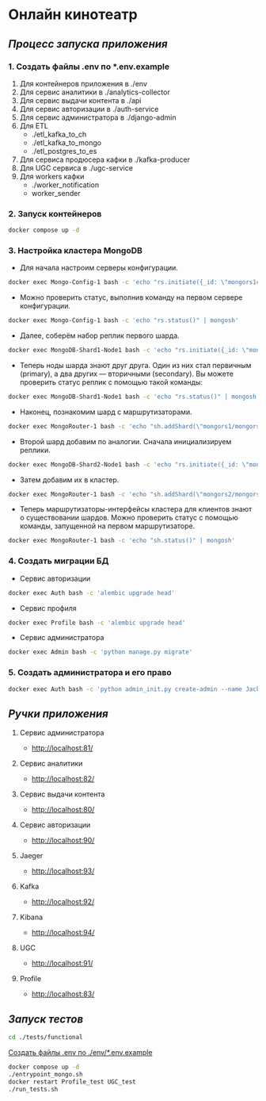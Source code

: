 # **Онлайн кинотеатр**

## ***Процесс запуска приложения***

### 1. Создать файлы .env по *.env.example

1. Для контейнеров приложения в ./env
2. Для сервис аналитики в ./analytics-collector
3. Для сервис выдачи контента в ./api
4. Для сервис авторизации в ./auth-service
5. Для сервис администратора в ./django-admin
6. Для ETL
    - ./etl_kafka_to_ch
    - ./etl_kafka_to_mongo
    - ./etl_postgres_to_es
7. Для сервиса продюсера кафки в ./kafka-producer
8. Для UGC сервиса в ./ugc-service
9. Для workers кафки
    - ./worker_notification
    - worker_sender

### 2. Запуск контейнеров

``` sh
docker compose up -d
```

### 3. Настройка кластера MongoDB

- Для начала настроим серверы конфигурации.

```sh
docker exec Mongo-Config-1 bash -c 'echo "rs.initiate({_id: \"mongors1conf\", configsvr: true, members: [{_id: 0, host: \"mongocfg1\"}, {_id: 1, host: \"mongocfg2\"}, {_id: 2, host: \"mongocfg3\"}]})" | mongosh' 
```

- Можно проверить статус, выполнив команду на первом сервере конфигурации.

```sh
docker exec Mongo-Config-1 bash -c 'echo "rs.status()" | mongosh' 
```

- Далее, соберём набор реплик первого шарда.

```sh
docker exec MongoDB-Shard1-Node1 bash -c 'echo "rs.initiate({_id: \"mongors1\", members: [{_id: 0, host: \"mongors1n1\"}, {_id: 1, host: \"mongors1n2\"}, {_id: 2, host: \"mongors1n3\"}]})" | mongosh' 
```

- Теперь ноды шарда знают друг друга. Один из них стал первичным (primary), а два других — вторичными (secondary). Вы можете проверить статус реплик с помощью такой команды:

```sh
docker exec MongoDB-Shard1-Node1 bash -c 'echo "rs.status()" | mongosh' 
```

- Наконец, познакомим шард с маршрутизаторами.

```sh
docker exec MongoRouter-1 bash -c 'echo "sh.addShard(\"mongors1/mongors1n1\")" | mongosh'
```

- Второй шард добавим по аналогии. Сначала инициализируем реплики.

```sh
docker exec MongoDB-Shard2-Node1 bash -c 'echo "rs.initiate({_id: \"mongors2\", members: [{_id: 0, host: \"mongors2n1\"}, {_id: 1, host: \"mongors2n2\"}, {_id: 2, host: \"mongors2n3\"}]})" | mongosh' 
```

- Затем добавим их в кластер.

```sh
docker exec MongoRouter-1 bash -c 'echo "sh.addShard(\"mongors2/mongors2n1\")" | mongosh' 
```

- Теперь маршрутизаторы-интерфейсы кластера для клиентов знают о существовании шардов. Можно проверить статус с помощью команды, запущенной на первом маршрутизаторе.

```sh
docker exec MongoRouter-1 bash -c 'echo "sh.status()" | mongosh'
```

### 4. Создать миграции БД

- Сервис авторизации

``` sh
docker exec Auth bash -c 'alembic upgrade head'
```

- Сервис профиля

``` sh
docker exec Profile bash -c 'alembic upgrade head'
```

- Сервис администратора

``` sh
docker exec Admin bash -c 'python manage.py migrate'
```

### 5. Создать администратора и его право

``` sh
docker exec Auth bash -c 'python admin_init.py create-admin --name Jack --password whoknows --email jack@gmail.com'
```

## ***Ручки приложения***

1. Сервис администратора
    - <http://localhost:81/>

2. Сервис аналитики
    - <http://localhost:82/>

3. Cервис выдачи контента
    - <http://localhost:80/>

4. Cервис авторизации
    - <http://localhost:90/>

5. Jaeger
    - <http://localhost:93/>

6. Kafka
    - <http://localhost:92/>

7. Kibana
    - <http://localhost:94/>

8. UGC
    - <http://localhost:91/>

9. Profile
    - <http://localhost:83/>

## ***Запуск тестов***

``` sh
cd ./tests/functional
```

<ins>Создать файлы .env по ./env/*.env.example </ins>

``` sh
docker compose up -d
./entrypoint_mongo.sh
docker restart Profile_test UGC_test
./run_tests.sh
```
